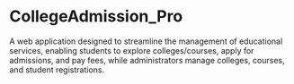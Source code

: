 # CollegeAdmission_Pro
A web application designed to streamline the management of educational services, enabling students to explore colleges/courses, apply for admissions, and pay fees, while administrators manage colleges, courses, and student registrations.
